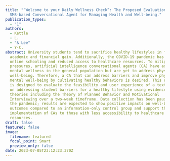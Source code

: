 ```yaml
---
title: "“Welcome to your Daily Wellness Check”: The Proposed Evaluation of a
  SMS-based Conversational Agent for Managing Health and Well-being."
publication_types:
  - "1"
authors:
  - Kettle
  - L.
  - "& Lee"
  - Y-C.
abstract: University students tend to sacrifice healthy lifestyles in favor of
  academic and financial gain. Additionally, the COVID-19 pandemic has led to
  online schooling and reduced access to healthcare resources. To mitigate these
  pressures, artificial intelligence conversational agents (CA) have addressed
  mental wellness in the general population but are yet to address physical
  well-being. Therefore, a CA that can address barriers and improve physical and
  mental well-being by cultivating healthy behaviors is desired. This research
  is designed to evaluate the feasibility and user experience of a text-based CA
  on addressing student barriers for a healthy lifestyle using evidence-based
  theories including the Theory of Planned Behavior and Motivational
  Interviewing over a two-week timeframe. Data collection has been paused due to
  the pandemic; results are expected to show positive impacts on well-being
  outcomes compared to an information-only control group and support the
  implementation of CAs to those with less accessibility to healthcare
  resources.
draft: false
featured: false
image:
  filename: featured
  focal_point: Smart
  preview_only: false
date: 2023-07-05T23:12:23.370Z
---
```

